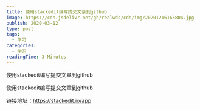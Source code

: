 ```yaml
---
title: 使用stackedit编写提交文章到github
image: https://cdn.jsdelivr.net/gh/realwds/cdn/img/20201216165804.jpg
publish: 2020-03-12
type: post
tags:
  - 学习
categories:
  - 学习
readingTime: 3 Minutes
---
```


使用stackedit编写提交文章到github

<!-- more -->

使用stackedit编写提交文章到github

链接地址：https://stackedit.io/app
<!--stackedit_data:
eyJoaXN0b3J5IjpbMTc3NjYzNzQ5N119
-->